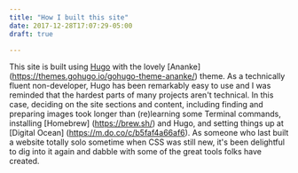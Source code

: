 ```yaml
---
title: "How I built this site"
date: 2017-12-28T17:07:29-05:00
draft: true

---
```


This site is built using [Hugo](https://gohugo.io/) with the lovely [Ananke] (https://themes.gohugo.io/gohugo-theme-ananke/) theme. As a technically fluent non-developer, Hugo has been remarkably easy to use and I was reminded that the hardest parts of many projects aren't technical. In this case, deciding on the site sections and content, including finding and preparing images took longer than (re)learning some Terminal commands, installing [Homebrew] (https://brew.sh/) and Hugo, and setting things up at [Digital Ocean] (https://m.do.co/c/b5faf4a66af6). As someone who last built a website totally solo sometime when CSS was still new, it's been delightful to dig into it again and dabble with some of the great tools folks have created.
